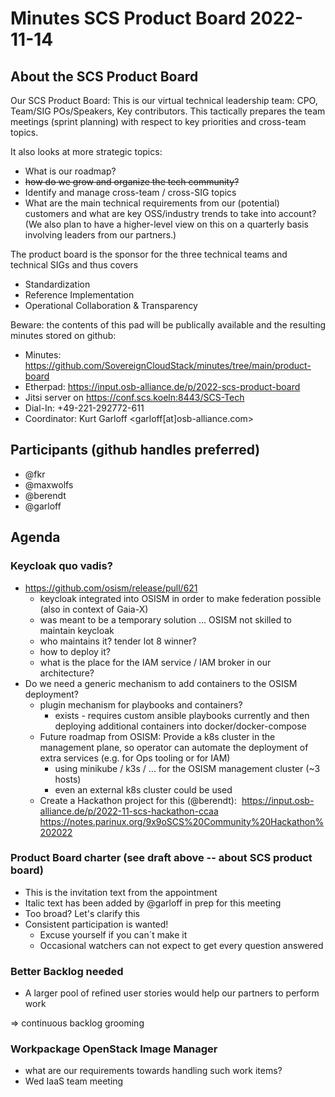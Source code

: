 # Minutes SCS Product Board 2022-11-14

## About the SCS Product Board

Our SCS Product Board: This is our virtual technical leadership team: CPO,
Team/SIG POs/Speakers, Key contributors. This tactically prepares the team
meetings (sprint planning) with respect to key priorities and cross-team
topics.

It also looks at more strategic topics:
- What is our roadmap?
- ~~how do we grow and organize the tech community?~~
- Identify and manage cross-team / cross-SIG topics
- What are the main technical requirements from our (potential) customers and what are key OSS/industry trends to take into account? (We also plan to have a higher-level view on this on a quarterly basis involving leaders from our partners.)

The product board is the sponsor for the three technical teams and technical SIGs and thus covers
- Standardization
- Reference Implementation
- Operational Collaboration & Transparency

Beware: the contents of this pad will be publically available and the resulting minutes stored on github:
- Minutes: https://github.com/SovereignCloudStack/minutes/tree/main/product-board
- Etherpad: https://input.osb-alliance.de/p/2022-scs-product-board
- Jitsi server on https://conf.scs.koeln:8443/SCS-Tech
- Dial-In: +49-221-292772-611
- Coordinator: Kurt Garloff <garloff[at]osb-alliance.com>

## Participants (github handles preferred)
* @fkr
* @maxwolfs
* @berendt
* @garloff

## Agenda

### Keycloak quo vadis?
* https://github.com/osism/release/pull/621
    - keycloak integrated into OSISM in order to make federation possible (also in context of Gaia-X)
    - was meant to be a temporary solution ... OSISM not skilled to maintain keycloak
    - who maintains it? tender lot 8 winner?
    - how to deploy it?
    - what is the place for the IAM service / IAM broker in our architecture?
* Do we need a generic mechanism to add containers to the OSISM deployment?
    - plugin mechanism for playbooks and containers?
    	* exists - requires custom ansible playbooks currently and then deploying additional containers into docker/docker-compose
    - Future roadmap from OSISM: Provide a k8s cluster in the management plane, so operator can automate the deployment of extra services (e.g. for Ops tooling or for IAM)
    	* using minikube / k3s / ... for the OSISM management cluster (~3 hosts)
    	* even an external k8s cluster could be used
    - Create a Hackathon project for this (@berendt): 
      https://input.osb-alliance.de/p/2022-11-scs-hackathon-ccaa
      https://notes.parinux.org/9x9oSCS%20Community%20Hackathon%202022

### Product Board charter (see draft above -- about SCS product board)
* This is the invitation text from the appointment
* Italic text has been added by @garloff in prep for this meeting
* Too broad? Let's clarify this
* Consistent participation is wanted!
    - Excuse yourself if you can´t make it
    - Occasional watchers can not expect to get every question answered

### Better Backlog needed
* A larger pool of refined user stories would help our partners to perform work

=> continuous backlog grooming

### Workpackage OpenStack Image Manager
* what are our requirements towards handling such work items?
* Wed IaaS team meeting

